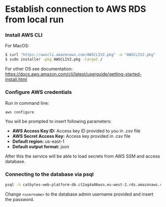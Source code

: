 # Establish connection to AWS RDS from local run

### Install AWS CLI

For MacOS:
```bash 
$ curl "https://awscli.amazonaws.com/AWSCLIV2.pkg" -o "AWSCLIV2.pkg"
$ sudo installer -pkg AWSCLIV2.pkg -target /
```

For other OS see documentation: https://docs.aws.amazon.com/cli/latest/userguide/getting-started-install.html 

### Configure AWS credentials

Run in command line:
```bash
aws configure
```

You will be prompted to insert following parameters:

* **AWS Access Key ID:**  Access key ID provided to you in .csv file
* **AWS Secret Access Key:** Access key provided in .csv file
* **Default region:** us-east-1
* **Default output format:** json

After this the service will be able to load secrets from AWS SSM and access database. 

### Connecting to the database via psql

```bash
psql -h catbytes-web-platform-db.ct2ag4a86wsn.eu-west-2.rds.amazonaws.com -U <username> -d postgres -p 5432
```

Change `<username>` to the database admin username provided and insert the password.